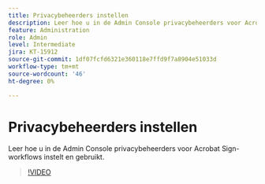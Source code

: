 ```yaml
---
title: Privacybeheerders instellen
description: Leer hoe u in de Admin Console privacybeheerders voor Acrobat Sign-workflows instelt en gebruikt
feature: Administration
role: Admin
level: Intermediate
jira: KT-15912
source-git-commit: 1df07fcfd6321e360118e7ffd9f7a8904e51033d
workflow-type: tm+mt
source-wordcount: '46'
ht-degree: 0%

---
```


# Privacybeheerders instellen

Leer hoe u in de Admin Console privacybeheerders voor Acrobat Sign-workflows instelt en gebruikt.

>[!VIDEO](https://video.tv.adobe.com/v/3432695?quality=12&learn=on&hidetitle=true)
